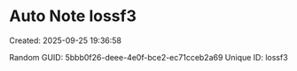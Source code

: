 ﻿# Auto Note lossf3
Created: 2025-09-25 19:36:58

Random GUID: 5bbb0f26-deee-4e0f-bce2-ec71cceb2a69
Unique ID: lossf3
